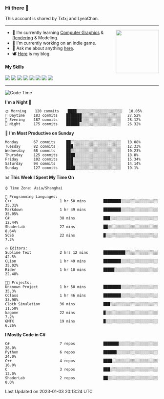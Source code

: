 ### Hi there 👋

This account is shared by Txtxj and LyeaChan.

---

<img align="right" height="141" src="https://github-readme-stats.vercel.app/api?username=txtxj&theme=tokyonight&show_icons=true&count_private=true">

- 🌱 I’m currently learning [Computer Graphics](https://github.com/txtxj/GAMES101) & [Rendering](https://github.com/txtxj/GAMES202) & 
Modeling.
- 🐶 I'm currently working on an indie game.
- 💬 Ask me about anything [here](https://github.com/txtxj/txtxj/issues).
- 🕊️ [Here](https://txtxj.top) is my blog.

#### My Skills

![](https://img.shields.io/badge/C%23-239120?logo=csharp&logoColor=fff)
![](https://img.shields.io/badge/Unity-000000?logo=unity&logoColor=fff)
![](https://img.shields.io/badge/Python-3e74a2?logo=python&logoColor=fff)
![](https://img.shields.io/badge/C++-65318e?logo=cplusplus&logoColor=fff)
![](https://img.shields.io/badge/C-5654a2?logo=c&logoColor=fff)
![](https://img.shields.io/badge/Blender-f5792a?logo=blender&logoColor=fff)
![](https://img.shields.io/badge/OpenJDK-ffffff?logo=openjdk&logoColor=000)
![](https://img.shields.io/badge/SQL-cc2927?logo=microsoftsqlserver&logoColor=fff)

---

<!--START_SECTION:waka-->
![Code Time](http://img.shields.io/badge/Code%20Time-618%20hrs%2055%20mins-blue)

**I'm a Night 🦉** 

```text
🌞 Morning    120 commits    ████░░░░░░░░░░░░░░░░░░░░░   18.05% 
🌆 Daytime    183 commits    ███████░░░░░░░░░░░░░░░░░░   27.52% 
🌃 Evening    187 commits    ███████░░░░░░░░░░░░░░░░░░   28.12% 
🌙 Night      175 commits    ██████░░░░░░░░░░░░░░░░░░░   26.32%

```
📅 **I'm Most Productive on Sunday** 

```text
Monday       67 commits     ██░░░░░░░░░░░░░░░░░░░░░░░   10.08% 
Tuesday      82 commits     ███░░░░░░░░░░░░░░░░░░░░░░   12.33% 
Wednesday    68 commits     ██░░░░░░░░░░░░░░░░░░░░░░░   10.23% 
Thursday     125 commits    ████░░░░░░░░░░░░░░░░░░░░░   18.8% 
Friday       102 commits    ███░░░░░░░░░░░░░░░░░░░░░░   15.34% 
Saturday     94 commits     ███░░░░░░░░░░░░░░░░░░░░░░   14.14% 
Sunday       127 commits    ████░░░░░░░░░░░░░░░░░░░░░   19.1%

```


📊 **This Week I Spent My Time On** 

```text
⌚︎ Time Zone: Asia/Shanghai

💬 Programming Languages: 
C++                      1 hr 50 mins        ████████░░░░░░░░░░░░░░░░░   35.31% 
Markdown                 1 hr 49 mins        ████████░░░░░░░░░░░░░░░░░   35.05% 
C#                       38 mins             ███░░░░░░░░░░░░░░░░░░░░░░   12.44% 
ShaderLab                27 mins             ██░░░░░░░░░░░░░░░░░░░░░░░   8.64% 
SCSS                     22 mins             █░░░░░░░░░░░░░░░░░░░░░░░░   7.2%

🔥 Editors: 
Sublime Text             2 hrs 12 mins       ██████████░░░░░░░░░░░░░░░   42.5% 
CLion                    1 hr 49 mins        ████████░░░░░░░░░░░░░░░░░   35.02% 
Rider                    1 hr 10 mins        █████░░░░░░░░░░░░░░░░░░░░   22.48%

🐱‍💻 Projects: 
Unknown Project          1 hr 50 mins        ████████░░░░░░░░░░░░░░░░░   35.3% 
CClass                   1 hr 46 mins        ████████░░░░░░░░░░░░░░░░░   33.98% 
Cloth Simulation         36 mins             ███░░░░░░░░░░░░░░░░░░░░░░   11.58% 
kagome                   22 mins             █░░░░░░░░░░░░░░░░░░░░░░░░   7.2% 
GMTK                     19 mins             █░░░░░░░░░░░░░░░░░░░░░░░░   6.26%

```

**I Mostly Code in C#** 

```text
C#                       7 repos             ███████░░░░░░░░░░░░░░░░░░   28.0% 
Python                   6 repos             ██████░░░░░░░░░░░░░░░░░░░   24.0% 
C++                      4 repos             ████░░░░░░░░░░░░░░░░░░░░░   16.0% 
C                        3 repos             ███░░░░░░░░░░░░░░░░░░░░░░   12.0% 
ShaderLab                2 repos             ██░░░░░░░░░░░░░░░░░░░░░░░   8.0%

```



 Last Updated on 2023-01-03 20:13:24 UTC
<!--END_SECTION:waka-->
